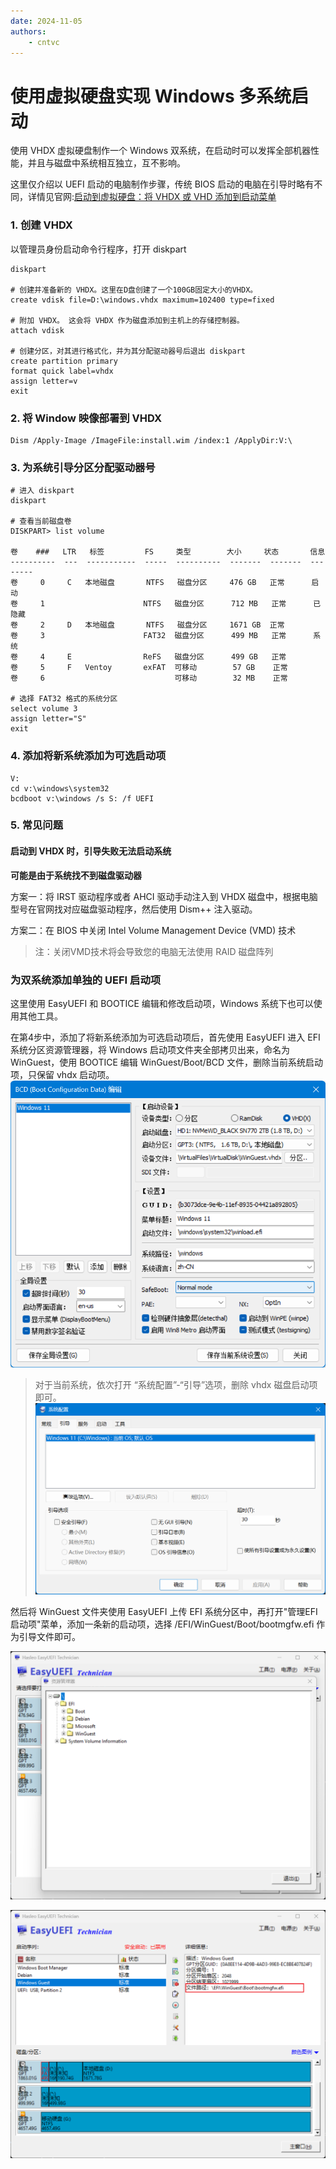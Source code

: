 ```yaml
---
date: 2024-11-05 
authors:
    - cntvc
---
```

# 使用虚拟硬盘实现 Windows 多系统启动

<!-- more -->

使用 VHDX 虚拟硬盘制作一个 Windows 双系统，在启动时可以发挥全部机器性能，并且与磁盘中系统相互独立，互不影响。

这里仅介绍以 UEFI 启动的电脑制作步骤，传统 BIOS 启动的电脑在引导时略有不同，详情见官网:[启动到虚拟硬盘：将 VHDX 或 VHD 添加到启动菜单](https://learn.microsoft.com/zh-cn/windows-hardware/manufacture/desktop/boot-to-vhd--native-boot--add-a-virtual-hard-disk-to-the-boot-menu?view=windows-11)

### 1. 创建 VHDX 

以管理员身份启动命令行程序，打开 diskpart
```powshell
diskpart

# 创建并准备新的 VHDX。这里在D盘创建了一个100GB固定大小的VHDX。
create vdisk file=D:\windows.vhdx maximum=102400 type=fixed

# 附加 VHDX。 这会将 VHDX 作为磁盘添加到主机上的存储控制器。
attach vdisk

# 创建分区，对其进行格式化，并为其分配驱动器号后退出 diskpart
create partition primary
format quick label=vhdx
assign letter=v
exit
```

### 2. 将 Window 映像部署到 VHDX
```powshell
Dism /Apply-Image /ImageFile:install.wim /index:1 /ApplyDir:V:\
```

### 3. 为系统引导分区分配驱动器号
```powshell
# 进入 diskpart
diskpart

# 查看当前磁盘卷
DISKPART> list volume

卷    ###   LTR   标签         FS     类型        大小     状态       信息
----------  ---  -----------  -----  ----------  -------  -------  --------
卷     0     C   本地磁盘       NTFS   磁盘分区     476 GB   正常      启动
卷     1                      NTFS   磁盘分区      712 MB   正常      已隐藏
卷     2     D   本地磁盘       NTFS   磁盘分区     1671 GB  正常
卷     3                      FAT32  磁盘分区      499 MB   正常      系统
卷     4     E                ReFS   磁盘分区      499 GB   正常
卷     5     F   Ventoy       exFAT  可移动        57 GB    正常
卷     6                             可移动        32 MB    正常

# 选择 FAT32 格式的系统分区
select volume 3
assign letter="S"
exit
```

### 4. 添加将新系统添加为可选启动项
```powshell
V:
cd v:\windows\system32
bcdboot v:\windows /s S: /f UEFI
```

### 5. 常见问题

#### 启动到 VHDX 时，引导失败无法启动系统
**可能是由于系统找不到磁盘驱动器**

方案一：将 IRST 驱动程序或者 AHCI 驱动手动注入到 VHDX 磁盘中，根据电脑型号在官网找对应磁盘驱动程序，然后使用 Dism++ 注入驱动。

方案二：在 BIOS 中关闭 Intel Volume Management Device (VMD) 技术
> 注：关闭VMD技术将会导致您的电脑无法使用 RAID 磁盘阵列


### 为双系统添加单独的 UEFI 启动项

这里使用 EasyUEFI 和 BOOTICE 编辑和修改启动项，Windows 系统下也可以使用其他工具。

在第4步中，添加了将新系统添加为可选启动项后，首先使用 EasyUEFI 进入 EFI 系统分区资源管理器，将 Windows 启动项文件夹全部拷贝出来，命名为 WinGuest，使用 BOOTICE 编辑 WinGuest/Boot/BCD 文件，删除当前系统启动项，只保留 vhdx 启动项。
![edit-boot](../assets/boot-to-vhd-edit-boot.png)

> 对于当前系统，依次打开 “系统配置”-“引导”选项，删除 vhdx 磁盘启动项即可。
> ![sys-config](../assets/boot-to-vhd-sys-config.png)

然后将 WinGuest 文件夹使用 EasyUEFI 上传 EFI 系统分区中，再打开"管理EFI启动项"菜单，添加一条新的启动项，选择 /EFI/WinGuest/Boot/bootmgfw.efi 作为引导文件即可。

![efi-dir](../assets/boot-to-vhd-WinGuest-dir.png)

![add-uifi](../assets/boot-to-vhd-WInGuest-UEFI.png)

